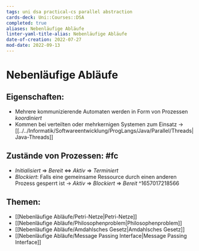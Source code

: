 ```yaml
---
tags: uni dsa practical-cs parallel abstraction
cards-deck: Uni::Courses::DSA
completed: true
aliases: Nebenläufige Abläufe
linter-yaml-title-alias: Nebenläufige Abläufe
date-of-creation: 2022-07-27
mod-date: 2022-09-13
---
```


# Nebenläufige Abläufe

## Eigenschaften:
- Mehrere kommunizierende Automaten werden in Form von Prozessen *koordiniert*
- Kommen bei verteilten oder mehrkernigen Systemen zum Einsatz
	→ [[../../Informatik/Softwareentwicklung/ProgLangs/Java/Parallel/Threads|Java-Threads]]

## Zustände von Prozessen: #fc
- *Initialisiert* $\Rightarrow$ *Bereit* $\Leftrightarrow$ *Aktiv* $\Rightarrow$ *Terminiert*
- *Blockiert*: Falls eine gemeinsame Ressource durch einen anderen Prozess gesperrt ist
	→ *Aktiv* $\Rightarrow$ *Blockiert* $\Rightarrow$ *Bereit*
^1657017218566

## Themen:
- [[Nebenläufige Abläufe/Petri-Netze|Petri-Netze]]
- [[Nebenläufige Abläufe/Philosophenproblem|Philosophenproblem]]
- [[Nebenläufige Abläufe/Amdahlsches Gesetz|Amdahlsches Gesetz]]
- [[Nebenläufige Abläufe/Message Passing Interface|Message Passing Interface]]
